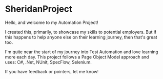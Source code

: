 # SheridanProject

Hello, and welcome to my Automation Project!

I created this, primarily, to showcase my skills to potential employers. But if this happens to help anyone else on their learning journey, then that's great too.

I'm quite near the start of my journey into Test Automation and love learning more each day. This project follows a Page Object Model approach and uses:
C#,
.Net,
NUnit,
SpecFlow,
Selenium.

If you have feedback or pointers, let me know!
